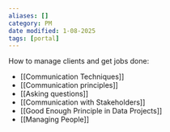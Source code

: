 ```yaml
---
aliases: []
category: PM
date modified: 1-08-2025
tags: [portal]
---
```

How to manage clients and get jobs done:
- [[Communication Techniques]]
- [[Communication principles]]
- [[Asking questions]]
- [[Communication with Stakeholders]]
- [[Good Enough Principle in Data Projects]]
- [[Managing People]]